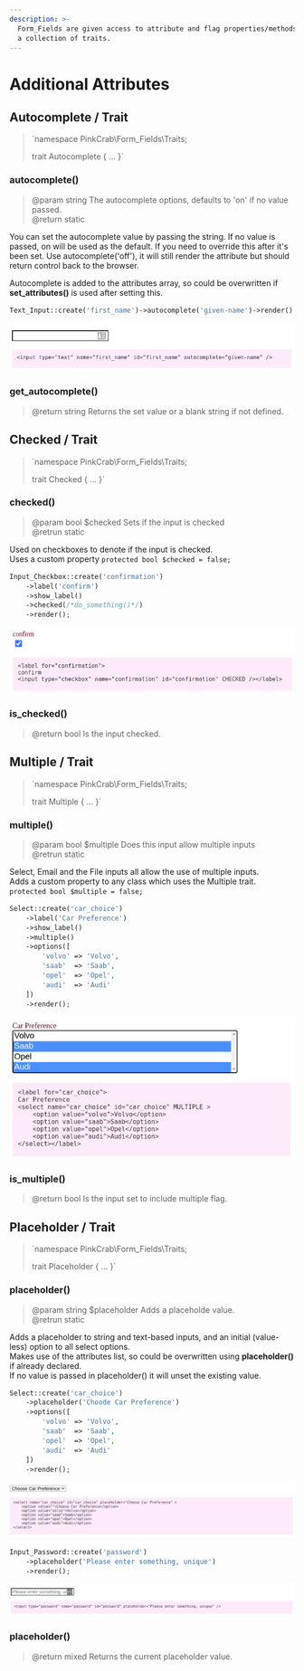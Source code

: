 ```yaml
---
description: >-
  Form_Fields are given access to attribute and flag properties/methods, through
  a collection of traits.
---
```


# Additional Attributes

## Autocomplete / Trait

> `namespace PinkCrab\Form_Fields\Traits;  
>   
> trait Autocomplete { ... }`

### autocomplete\(\)

> @param string The autocomplete options, defaults to 'on' if no value passed.  
> @return static

You can set the autocomplete value by passing the string. If no value is passed, on will be used as the default. If you need to override this after it's been set. Use autocomplete\('off'\), it will still render the attribute but should return control back to the browser.

Autocomplete is added to the attributes array, so could be overwritten if **set\_attributes\(\)** is used after setting this.

```php
Text_Input::create('first_name')->autocomplete('given-name')->render();
```

![](/docs/assets/text_field_autocomplete.png)

### get\_autocomplete\(\)

> @return string Returns the set value or a blank string if not defined.

## Checked / Trait

> `namespace PinkCrab\Form_Fields\Traits;  
>   
> trait Checked { ... }`

### checked\(\)

> @param bool $checked Sets if the input is checked  
> @retrun static

Used on checkboxes to denote if the input is checked.   
Uses a custom property `protected bool $checked = false;`

```php
Input_Checkbox::create('confirmation')
	->label('confirm')
	->show_label()
	->checked(/*do_something()*/)
	->render();
```

![](/docs/assets/text_field_checked.png)

### is\_checked\(\)

> @return bool Is the input checked.

## Multiple / Trait

> `namespace PinkCrab\Form_Fields\Traits;  
>   
> trait Multiple { ... }`

### multiple\(\)

> @param bool $multiple Does this input allow multiple inputs  
> @retrun static

Select, Email and the File inputs all allow the use of multiple inputs.   
Adds a custom property to any class which uses the Multiple trait. `protected bool $multiple = false;`

```php
Select::create('car_choice')
	->label('Car Preference')
	->show_label()
	->multiple()
	->options([
		'volvo' => 'Volvo',
		'saab' 	=> 'Saab',
		'opel'  => 'Opel',
		'audi'  => 'Audi'
	])
	->render();
```

![](/docs/assets/text_field_multi_select.png)

### is\_multiple\(\)

> @return bool Is the input set to include multiple flag.

## Placeholder / Trait

> `namespace PinkCrab\Form_Fields\Traits;  
>   
> trait Placeholder { ... }`

### placeholder\(\)

> @param string $placeholder Adds a placeholde value.  
> @retrun static

Adds a placeholder to string and text-based inputs, and an initial \(value-less\) option to all select options.  
Makes use of the attributes list, so could be overwritten using **placeholder\(\)** if already declared.  
If no value is passed in placeholder\(\) it will unset the existing value.

```php
Select::create('car_choice')
	->placeholder('Choode Car Preference')
	->options([
		'volvo' => 'Volvo',
		'saab' 	=> 'Saab',
		'opel'  => 'Opel',
		'audi'  => 'Audi'
	])
	->render();
```

![](/docs/assets/text_field_placeholder_select.png)

```php
Input_Password::create('password')
	->placeholder('Please enter something, unique')
	->render();
```

![](/docs/assets/text_field_placeholder.png)

### placeholder\(\)

> @return mixed Returns the current placeholder value.


